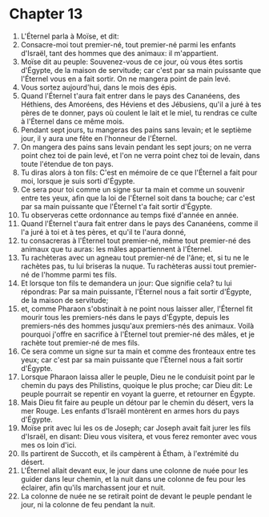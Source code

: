 # Chapter 13

1. L'Éternel parla à Moïse, et dit:
2. Consacre-moi tout premier-né, tout premier-né parmi les enfants d'Israël, tant des hommes que des animaux: il m'appartient.
3. Moïse dit au peuple: Souvenez-vous de ce jour, où vous êtes sortis d'Égypte, de la maison de servitude; car c'est par sa main puissante que l'Éternel vous en a fait sortir. On ne mangera point de pain levé.
4. Vous sortez aujourd'hui, dans le mois des épis.
5. Quand l'Éternel t'aura fait entrer dans le pays des Cananéens, des Héthiens, des Amoréens, des Héviens et des Jébusiens, qu'il a juré à tes pères de te donner, pays où coulent le lait et le miel, tu rendras ce culte à l'Éternel dans ce même mois.
6. Pendant sept jours, tu mangeras des pains sans levain; et le septième jour, il y aura une fête en l'honneur de l'Éternel.
7. On mangera des pains sans levain pendant les sept jours; on ne verra point chez toi de pain levé, et l'on ne verra point chez toi de levain, dans toute l'étendue de ton pays.
8. Tu diras alors à ton fils: C'est en mémoire de ce que l'Éternel a fait pour moi, lorsque je suis sorti d'Égypte.
9. Ce sera pour toi comme un signe sur ta main et comme un souvenir entre tes yeux, afin que la loi de l'Éternel soit dans ta bouche; car c'est par sa main puissante que l'Éternel t'a fait sortir d'Égypte.
10. Tu observeras cette ordonnance au temps fixé d'année en année.
11. Quand l'Éternel t'aura fait entrer dans le pays des Cananéens, comme il l'a juré à toi et à tes pères, et qu'il te l'aura donné,
12. tu consacreras à l'Éternel tout premier-né, même tout premier-né des animaux que tu auras: les mâles appartiennent à l'Éternel.
13. Tu rachèteras avec un agneau tout premier-né de l'âne; et, si tu ne le rachètes pas, tu lui briseras la nuque. Tu rachèteras aussi tout premier-né de l'homme parmi tes fils.
14. Et lorsque ton fils te demandera un jour: Que signifie cela? tu lui répondras: Par sa main puissante, l'Éternel nous a fait sortir d'Égypte, de la maison de servitude;
15. et, comme Pharaon s'obstinait à ne point nous laisser aller, l'Éternel fit mourir tous les premiers-nés dans le pays d'Égypte, depuis les premiers-nés des hommes jusqu'aux premiers-nés des animaux. Voilà pourquoi j'offre en sacrifice à l'Éternel tout premier-né des mâles, et je rachète tout premier-né de mes fils.
16. Ce sera comme un signe sur ta main et comme des fronteaux entre tes yeux; car c'est par sa main puissante que l'Éternel nous a fait sortir d'Égypte.
17. Lorsque Pharaon laissa aller le peuple, Dieu ne le conduisit point par le chemin du pays des Philistins, quoique le plus proche; car Dieu dit: Le peuple pourrait se repentir en voyant la guerre, et retourner en Égypte.
18. Mais Dieu fit faire au peuple un détour par le chemin du désert, vers la mer Rouge. Les enfants d'Israël montèrent en armes hors du pays d'Égypte.
19. Moïse prit avec lui les os de Joseph; car Joseph avait fait jurer les fils d'Israël, en disant: Dieu vous visitera, et vous ferez remonter avec vous mes os loin d'ici.
20. Ils partirent de Succoth, et ils campèrent à Étham, à l'extrémité du désert.
21. L'Éternel allait devant eux, le jour dans une colonne de nuée pour les guider dans leur chemin, et la nuit dans une colonne de feu pour les éclairer, afin qu'ils marchassent jour et nuit.
22. La colonne de nuée ne se retirait point de devant le peuple pendant le jour, ni la colonne de feu pendant la nuit.

